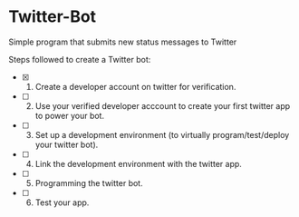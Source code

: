 # Twitter-Bot
Simple program that submits new status messages to Twitter 


Steps followed to create a Twitter bot:
- [x] 1. Create a developer account on twitter for verification.
- [ ] 2. Use your verified developer acccount to create your first twitter app to power your bot. 
- [ ] 3. Set up a development environment (to virtually program/test/deploy your twitter bot).
- [ ] 4. Link the development environment with the twitter app.
- [ ] 5. Programming the twitter bot.
- [ ] 6. Test your app.
